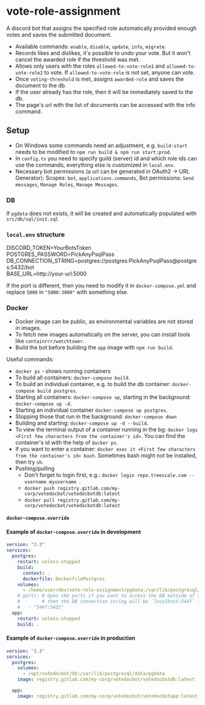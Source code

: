 # vote-role-assignment
A discord bot that assigns the specified role automatically provided enough votes and saves the submitted document.

- Available commands: `enable`, `disable`, `update`, `info`, `migrate`.
- Records likes and dislikes, it's possible to undo your vote. But it won't cancel the awarded role if the threshold was met.
- Allows only users with the roles `allowed-to-vote-role1` and `allowed-to-vote-role2` to vote. If `allowed-to-vote-role` is not set, anyone can vote.
- Once `voting-threshold` is met, assigns `awarded-role` and saves the document to the db.
- If the user already has the role, then it will be immediately saved to the db.
- The page's url with the list of documents can be accessed with the info command.

## Setup
- On Windows some commands need an adjustment, e.g. `build:start` needs to be modified to `npm run build & npm run start:prod`.
- In `config.ts` you need to specify guild (server) id and which role ids can use the commands, everything else is customized in `local.env`.
- Necessary bot permissions (a url can be generated in OAuth2 -> URL Generator): Scopes: `bot`, `applications.commands`, Bot permissions: `Send messages`, `Manage Roles`, `Manage Messages`.

### DB
If `pgdata` does not exists, it will be created and automatically populated with `src/db/sql/init.sql`

### `local.env` structure
DISCORD_TOKEN=YourBotsToken  
POSTGRES_PASSWORD=PickAnyPsqlPass  
DB_CONNECTION_STRING=postgres://postgres:PickAnyPsqlPass@postgres:5432/bot  
BASE_URL=http://your-url:5000

If the port is different, then you need to modify it in `docker-compose.yml` and replace `5000` in `"5000:3000"` with something else.

### Docker
- Docker image can be public, as environmental variables are not stored in images.
- To fetch new images automatically on the server, you can install tools like `containrrr/watchtower`.
- Build the bot before building the `app` image with `npm run build`.

Useful commands:
- `docker ps` - shows running containers
- To build all containers: `docker-compose build`.
- To build an individual container, e.g. to build the db container: `docker-compose build postgres`.
- Starting all containers: `docker-compose up`, starting in the background: `docker-compose up -d`.
- Starting an individual container `docker-compose up postgres`.
- Stopping those that run in the background: `docker-compose down` 
- Building and starting: `docker-compose up -d --build`.
- To view the terminal output of a container running in the bg: `docker logs <First few characters from the container's id>`. You can find the container's id with the help of `docker ps`.
- If you want to enter a container: `docker exec it <First few characters from the container's id> bash`. Sometimes bash might not be installed, then try `sh`.
- Pushing/pulling
  - Don't forget to login first, e.g.: `docker login repo.treescale.com --username myusername `. 
  - `docker push registry.gitlab.com/my-corp/votedocbot/votedocbotdb:latest`
  - `docker pull registry.gitlab.com/my-corp/votedocbot/votedocbotdb:latest`

#### `docker-compose.override`
#### Example of `docker-compose.override` in development
```yml
version: "3.3"
services:
  postgres:
    restart: unless-stopped
    build:
      context: .
      dockerfile: DockerfilePostgres
    volumes:
      - /home/user/dev/vote-role-assignment/pgdata:/var/lib/postgresql/data/pgdata    
    # ports: # Open the ports if you want to access the DB outside of the app container, 
    #        # then the DB connection string will be `localhost:5447` instead of `postgres:5432`
    #   - "5447:5432"
  app:
    restart: unless-stopped
    build: .
```

#### Example of `docker-compose.override` in production
```yml
version: "3.3"
services:
  postgres:
    volumes:
      - /opt/votedocbot/db:/var/lib/postgresql/data/pgdata
    image: registry.gitlab.com/my-corp/votedocbot/votedocbotdb:latest

  app:
    image: registry.gitlab.com/my-corp/votedocbot/votedocbotapp:latest
```
